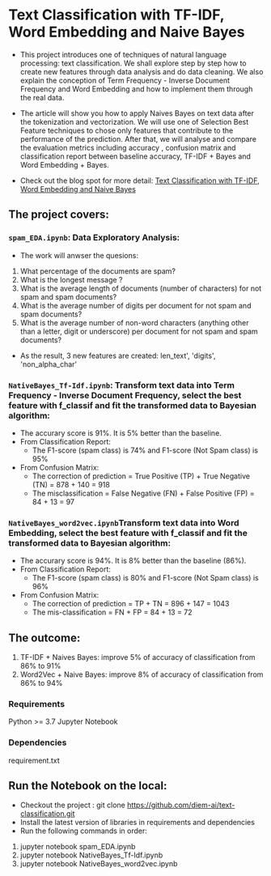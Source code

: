 # Text Classification with TF-IDF, Word Embedding and Naive Bayes

- This project introduces one of techniques of natural language processing: text classification. We shall explore step by step how to create new features through data analysis and do data cleaning. We also explain the conception of Term Frequency - Inverse Document Frequency and Word Embedding and how to implement them through the real data. 

- The article will show you how to apply Naives Bayes on text data after the tokenization and vectorization.  We will use one of Selection Best Feature techniques to chose only features that contribute to the performance of the prediction. After that, we will analyse and compare the evaluation metrics including accuracy , confusion matrix and classification report between baseline accuracy, TF-IDF + Bayes and Word Embedding + Bayes.

- Check out the blog spot for more detail: [Text Classification with TF-IDF, Word Embedding and Naive Bayes](https://diem-ai.blogspot.com/2020/05/text-classification-with-tf-idf-word.html)

## The project covers:

### <code>spam_EDA.ipynb</code>: Data Exploratory Analysis: 
- The work will anwser the quesions:
1) What percentage of the documents are spam?
2) What is the longest message ?
3) What is the average length of documents (number of characters) for not spam and spam documents?
4) What is the average number of digits per document for not spam and spam documents?
5) What is the average number of non-word characters (anything other than a letter, digit or underscore) per document for not spam and spam documents?
- As the result, 3 new features are created: len_text', 'digits', 'non_alpha_char'

### <code>NativeBayes_Tf-Idf.ipynb</code>: Transform text data into Term Frequency - Inverse Document Frequency, select the best feature with f_classif and fit the transformed data to Bayesian algorithm: 
- The accurary score is 91%. It is 5% better than the baseline.
- From Classification Report:
  - The F1-score (spam class) is 74% and F1-score (Not Spam class) is 95%
- From Confusion Matrix:
  - The correction of prediction = True Positive (TP) + True Negative (TN) = 878 + 140 = 918
  - The misclassification = False Negative (FN) + False Positive (FP) = 84 + 13 = 97

### <code>NativeBayes_word2vec.ipynb</code>Transform text data into Word Embedding, select the best feature with f_classif and fit the transformed data to Bayesian algorithm: 
- The accurary score is 94%. It is 8% better than the baseline (86%).
- From Classification Report:
  - The F1-score (spam class) is 80% and F1-score (Not Spam class) is 96%
- From Confusion Matrix:
  - The correction of prediction = TP + TN = 896 + 147 = 1043
  - The mis-classification = FN + FP = 84 + 13 = 72

## The outcome:
1) TF-IDF + Naives Bayes: improve 5% of accuracy of classification from 86% to 91%
2) Word2Vec + Naive Bayes: improve 8% of accuracy of classification from 86% to 94%

### Requirements
Python >= 3.7
Jupyter Notebook

### Dependencies
requirement.txt

## Run the Notebook on the local:
- Checkout the project : git clone https://github.com/diem-ai/text-classification.git
- Install the latest version of libraries in requirements and dependencies
- Run the following commands in order:
1) jupyter notebook spam_EDA.ipynb
2) jupyter notebook NativeBayes_Tf-Idf.ipynb
3) jupyter notebook NativeBayes_word2vec.ipynb



